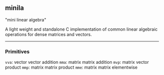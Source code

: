 ## minila

"mini linear algebra"

A light weight and standalone C implementation of common linear algebraic operations for dense matrices and vectors.

---

### Primitives

`vva`: vector vector addition
`mma`: matrix matrix addition
`mvp`: matrix vector product
`mmp`: matrix matrix product
`mme`: matrix matrix elementwise
